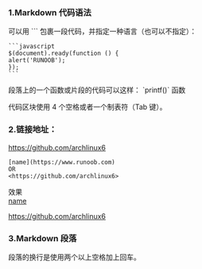 ### 1.Markdown 代码语法
可以用 ``` 包裹一段代码，并指定一种语言（也可以不指定）：

    ```javascript
    $(document).ready(function () {
    alert('RUNOOB');
    });
    ```
段落上的一个函数或片段的代码可以这样：
\`printf()\` 函数

代码区块使用 4 个空格或者一个制表符（Tab 键）。

### 2.链接地址：
https://github.com/archlinux6
```
[name](https://www.runoob.com)
OR
<https://github.com/archlinux6>
```
效果  
[name](https://www.runoob.com)  

<https://github.com/archlinux6>
### 3.Markdown 段落
段落的换行是使用两个以上空格加上回车。
